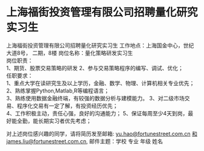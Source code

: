 # 上海福街投资管理有限公司招聘量化研究实习生 

上海福街投资管理有限公司招聘量化研究实习生 
工作地点：上海国金中心，世纪大道8号， 二期，8楼
岗位名称：量化策略研发实习生   
岗位职责：    
    1、期货、股票交易策略的研发
    2、参与交易策略程序的编写、调试、优化；        
任职要求：    
      1、重点大学在读研究生及以上学历，金融、数学、物理、计算机相关专业优先；  
      2、熟练掌握Python,Matlab,R等编程语言；  
      3、熟练使用数据金融终端，有较强的数据分析与建模能力。
      3、对二级市场交易、程序化交易有一定了解，有投资经历优先；   
      4、工作积极主动，责任心强，良好的沟通能力； 
      5、保证每周至少4天到岗，最好能全勤，能长期实习者优先考虑；  

对上述岗位感兴趣的同学，请将简历发至邮箱: yu.hao@fortunestreet.com.cn 和james.liu@fortunestreet.com.cn,
邮件主题：学校 专业 年级 姓名
